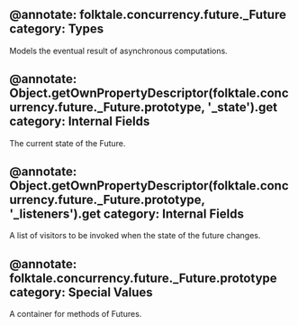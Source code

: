 @annotate: folktale.concurrency.future._Future
category: Types
---

Models the eventual result of asynchronous computations.


@annotate: Object.getOwnPropertyDescriptor(folktale.concurrency.future._Future.prototype, '_state').get
category: Internal Fields
---

The current state of the Future.


@annotate: Object.getOwnPropertyDescriptor(folktale.concurrency.future._Future.prototype, '_listeners').get
category: Internal Fields
---

A list of visitors to be invoked when the state of the future changes.


@annotate: folktale.concurrency.future._Future.prototype
category: Special Values
---

A container for methods of Futures.